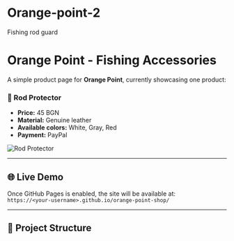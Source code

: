 # Orange-point-2
Fishing rod guard
# Orange Point - Fishing Accessories

A simple product page for **Orange Point**, currently showcasing one product:

### 🎣 Rod Protector
- **Price:** 45 BGN  
- **Material:** Genuine leather  
- **Available colors:** White, Gray, Red  
- **Payment:** PayPal  

![Rod Protector](images/rod-white.jpg)

---

## 🌐 Live Demo
Once GitHub Pages is enabled, the site will be available at:  
`https://<your-username>.github.io/orange-point-shop/`

---

## 📂 Project Structure
